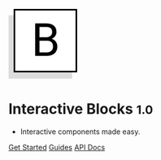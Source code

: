 ![logo](logo.png)

# **Interactive Blocks <small>1.0</small>**

- Interactive components made easy.

[Get Started](quick-start/installation.md)
[Guides](guides/multiple-choice.md)
[API Docs](base-classes/attribute-registry.md)
